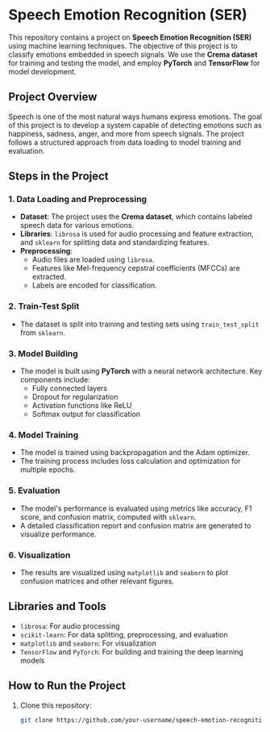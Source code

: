 # Speech Emotion Recognition (SER)

This repository contains a project on **Speech Emotion Recognition (SER)** using machine learning techniques. The objective of this project is to classify emotions embedded in speech signals. We use the **Crema dataset** for training and testing the model, and employ **PyTorch** and **TensorFlow** for model development.

## Project Overview

Speech is one of the most natural ways humans express emotions. The goal of this project is to develop a system capable of detecting emotions such as happiness, sadness, anger, and more from speech signals. The project follows a structured approach from data loading to model training and evaluation.

## Steps in the Project

### 1. Data Loading and Preprocessing
- **Dataset**: The project uses the **Crema dataset**, which contains labeled speech data for various emotions.
- **Libraries**: `librosa` is used for audio processing and feature extraction, and `sklearn` for splitting data and standardizing features.
- **Preprocessing**:
  - Audio files are loaded using `librosa`.
  - Features like Mel-frequency cepstral coefficients (MFCCs) are extracted.
  - Labels are encoded for classification.

### 2. Train-Test Split
- The dataset is split into training and testing sets using `train_test_split` from `sklearn`.

### 3. Model Building
- The model is built using **PyTorch** with a neural network architecture. Key components include:
  - Fully connected layers
  - Dropout for regularization
  - Activation functions like ReLU
  - Softmax output for classification

### 4. Model Training
- The model is trained using backpropagation and the Adam optimizer.
- The training process includes loss calculation and optimization for multiple epochs.

### 5. Evaluation
- The model's performance is evaluated using metrics like accuracy, F1 score, and confusion matrix, computed with `sklearn`.
- A detailed classification report and confusion matrix are generated to visualize performance.

### 6. Visualization
- The results are visualized using `matplotlib` and `seaborn` to plot confusion matrices and other relevant figures.

## Libraries and Tools
- `librosa`: For audio processing
- `scikit-learn`: For data splitting, preprocessing, and evaluation
- `matplotlib` and `seaborn`: For visualization
- `TensorFlow` and `PyTorch`: For building and training the deep learning models

## How to Run the Project
1. Clone this repository:
   ```bash
   git clone https://github.com/your-username/speech-emotion-recognition.git
